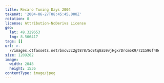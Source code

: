 ```yaml
---
title: Recaro Tuning Days 2004
takenAt: '2004-06-27T08:45:45.000Z'
rotation: 0
license: Attribution-NoDerivs License
geo:
  lat: 49.329653
  lng: 8.566417
tags: []
url: >-
  //images.ctfassets.net/bncv3c2gt878/5oStq8a59vjHgxrDrcm6K9/721596f48ebd4da12f9c1b82e1dcb11a/recaro-tuning-days-2004_4540005249_o
size: 1209282
image:
  width: 2048
  height: 1536
contentType: image/jpeg
---
```


